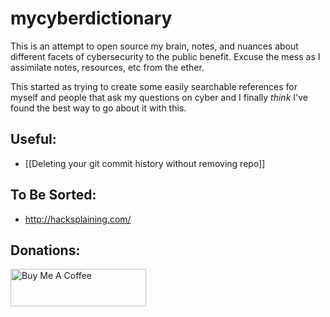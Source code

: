 # mycyberdictionary

This is an attempt to open source my brain, notes, and nuances about different facets of cybersecurity to the public benefit.
Excuse the mess as I assimilate notes, resources, etc from the ether.

This started as trying to create some easily searchable references for myself and people that ask my questions on cyber and I finally *think* I've found the best way to go about it with this.

## Useful:
- [[Deleting your git commit history without removing repo]]


## To Be Sorted:
- http://hacksplaining.com/

## Donations:
<a href="https://www.buymeacoffee.com/ethantroy" target="_blank"><img src="https://cdn.buymeacoffee.com/buttons/v2/default-yellow.png" alt="Buy Me A Coffee" style="height: 60px !important;width: 217px !important;" ></a>
